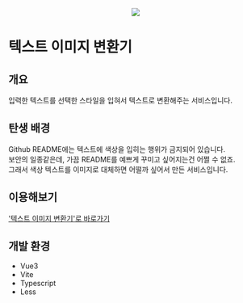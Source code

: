 <p align="center">
  <img src="https://user-images.githubusercontent.com/26304279/168037915-fbc4a676-1fc3-45ad-83c1-7c4f46d571af.png" />
</p>

# 텍스트 이미지 변환기
## 개요
입력한 텍스트를 선택한 스타일을 입혀서 텍스트로 변환해주는 서비스입니다.
## 탄생 배경
Github README에는 텍스트에 색상을 입히는 행위가 금지되어 있습니다.  
보안의 일종같은데, 가끔 README를 예쁘게 꾸미고 싶어지는건 어쩔 수 없죠.  
그래서 색상 텍스트를 이미지로 대체하면 어떨까 싶어서 만든 서비스입니다.
## 이용해보기
['텍스트 이미지 변환기'로 바로가기][변환기]
## 개발 환경
- Vue3
- Vite
- Typescript
- Less

[변환기]: https://text-generator.funapp.day
